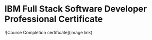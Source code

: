 # IBM Full Stack Software Developer Professional Certificate
![Course Completion certificate](image link)
